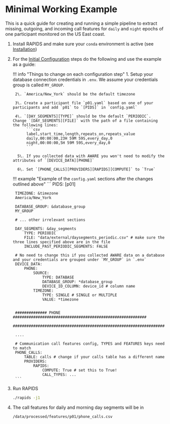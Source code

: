 Minimal Working Example
=======================

This is a quick guide for creating and running a simple pipeline to extract missing, outgoing, and incoming call features for `daily` and `night` epochs of one participant monitored on the US East coast.

1. Install RAPIDS and make sure your `conda` environment is active (see [Installation](/setup/installation))
2. For the [Initial Configuration](/setup/configuration) steps do the following and use the example as a guide:
    
    !!! info "Things to change on each configuration step"
        1\. Setup your database connection credentials in `.env`. We assume your credentials group is called `MY_GROUP`.

        2\. `America/New_York` should be the default timezone

        3\. Create a participant file `p01.yaml` based on one of your participants and add `p01` to `[PIDS]` in `config.yaml`
        
        4\. `[DAY_SEGMENTS][TYPE]` should be the default `PERIODIC`. Change `[DAY_SEGMENTS][FILE]` with the path of a file containing the following lines:
             ```csv
             label,start_time,length,repeats_on,repeats_value
             daily,00:00:00,23H 59M 59S,every_day,0
             night,00:00:00,5H 59M 59S,every_day,0
             ```

         5\. If you collected data with AWARE you won't need to modify the attributes of `[DEVICE_DATA][PHONE]`

         6\. Set `[PHONE_CALLS][PROVIDERS][RAPIDS][COMPUTE]` to `True`


    !!! example "Example of the `config.yaml` sections after the changes outlined above"
        ```
        PIDS: [p01]

        TIMEZONE: &timezone
        America/New_York

        DATABASE_GROUP: &database_group
        MY_GROUP

        # ... other irrelevant sections

        DAY_SEGMENTS: &day_segments
            TYPE: PERIODIC
            FILE: "data/external/daysegments_periodic.csv" # make sure the three lines specified above are in the file
            INCLUDE_PAST_PERIODIC_SEGMENTS: FALSE

        # No need to change this if you collected AWARE data on a database and your credentials are grouped under `MY_GROUP` in `.env`
        DEVICE_DATA:
            PHONE:
                SOURCE: 
                    TYPE: DATABASE
                    DATABASE_GROUP: *database_group
                    DEVICE_ID_COLUMN: device_id # column name
                TIMEZONE: 
                    TYPE: SINGLE # SINGLE or MULTIPLE
                    VALUE: *timezone 


        ############## PHONE ###########################################################
        ################################################################################

        ....

        # Communication call features config, TYPES and FEATURES keys need to match
        PHONE_CALLS:
            TABLE: calls # change if your calls table has a different name
            PROVIDERS:
                RAPIDS:
                    COMPUTE: True # set this to True!
                    CALL_TYPES: ...
        ```

3. Run RAPIDS
    ```bash
    ./rapids -j1
    ```
4. The call features for daily and morning day segments will be in 
   ```
   /data/processed/features/p01/phone_calls.csv
   ```


